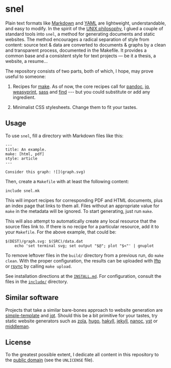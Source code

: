 snel
==============================================================================

Plain text formats like [Markdown](http://commonmark.org/help/) and 
[YAML](http://www.yaml.org/spec/) are lightweight, understandable, and easy to 
modify. In the spirit of the [UNIX 
philosophy](https://en.wikipedia.org/wiki/Unix_philosophy), I glued a couple 
of standard tools into `snel`, a method for generating documents and static 
websites. The method encourages a radical separation of style from content: 
source text & data are converted to documents & graphs by a clean and 
transparent process, documented in the Makefile. It provides a common base and 
a consistent style for text projects — be it a thesis, a website, a resume…

The repository consists of two parts, both of which, I hope, may prove useful 
to someone:

1.  Recipes for [make](https://www.gnu.org/software/make). As of now, the core 
    recipes call for [pandoc](http://pandoc.org/), 
    [jq](https://stedolan.github.io/jq/), 
    [weasyprint](https://weasyprint.org/), [sass](http://sass-lang.com/) and 
    [find](https://www.gnu.org/software/findutils/) --- but you could 
    substitute or add any ingredient. 

2.  Minimalist CSS stylesheets. Change them to fit your tastes.
 

Usage
-------------------------------------------------------------------------------

To use `snel`, fill a directory with Markdown files like this:

    ---
    title: An example.
    make: [html, pdf]
    style: article
    ---

    Consider this graph: ![](graph.svg)

Then, create a `Makefile` with at least the following content:

    include snel.mk

This will import recipes for corresponding PDF and HTML documents, plus an 
index page that links to them all. Files without an appropriate value for 
`make` in the metadata will be ignored. To start generating, just run `make`.

This will also attempt to automatically create any local resource that the 
source files link to. If there is no recipe for a particular resource, add it 
to your `Makefile`. For the above example, that could be:

    $(DEST)/graph.svg: $(SRC)/data.dat
        echo 'set terminal svg; set output "$@"; plot "$<"' | gnuplot

To remove leftover files in the `build/` directory from a previous run, do 
`make clean`. With the proper configuration, the results can be uploaded with 
[lftp](http://lftp.yar.ru/) or [rsync](https://rsync.samba.org/) by calling 
`make upload`.

See installation directions at the [`INSTALL.md`](INSTALL.md). For 
configuration, consult the files in the [`include/`](include/) directory.


Similar software
-------------------------------------------------------------------------------

Projects that take a similar bare-bones approach to website generation are 
[simple-template](https://github.com/simple-template/pandoc) and
[jqt](https://fadado.github.io/jqt/). Should this be a bit primitive for your 
tastes, try static website generators such as 
[zola](https://www.getzola.org/), [hugo](http://gohugo.io/), 
[hakyll](https://jaspervdj.be/hakyll/about.html),
[jekyll](http://jekyllrb.com/), [nanoc](https://nanoc.ws/), 
[yst](https://github.com/jgm/yst) or [middleman](https://middlemanapp.com/). 


License
------------------------------------------------------------------------------

To the greatest possible extent, I dedicate all content in this
repository to the [public domain](https://unlicense.org/) (see the
`UNLICENSE` file).

